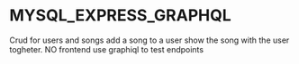 # MYSQL_EXPRESS_GRAPHQL

Crud for users and songs
add a song to a user show the song with the user togheter. NO frontend use graphiql to test endpoints
